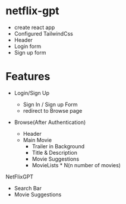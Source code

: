# netflix-gpt

- create react app
- Configured TailwindCss
- Header
- Login form
- Sign up form

# Features

- Login/Sign Up

  - Sign In / Sign up Form
  - redirect to Browse page

- Browse(After Authentication)

  - Header
  - Main Movie
    - Trailer in Background
    - Title & Description
    - Movie Suggestions
    - MovieLists \* N(n number of movies)

NetFlixGPT

- Search Bar
- Movie Suggestions

